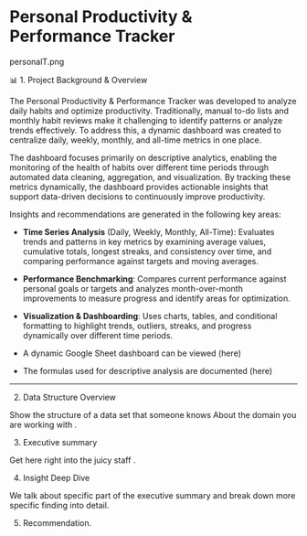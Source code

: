 # Personal Productivity & Performance Tracker

personalT.png


📊  1. Project Background & Overview

The Personal Productivity & Performance Tracker was developed to analyze daily habits and optimize productivity. Traditionally, manual to-do lists and monthly habit reviews make it challenging to identify patterns or analyze trends effectively. To address this, a dynamic dashboard was created to centralize daily, weekly, monthly, and all-time metrics in one place.

The dashboard focuses primarily on descriptive analytics, enabling the monitoring of the health of habits over different time periods through automated data cleaning, aggregation, and visualization. By tracking these metrics dynamically, the dashboard provides actionable insights that support data-driven decisions to continuously improve productivity.


Insights and recommendations are generated in the following key areas:

* **Time Series Analysis** (Daily, Weekly, Monthly, All-Time): Evaluates trends and patterns in key metrics by examining average values, cumulative totals, longest streaks, and consistency over time, and comparing performance against targets and moving averages.

* **Performance Benchmarking**: Compares current performance against personal goals or targets and analyzes month-over-month improvements to measure progress and identify areas for optimization.

* **Visualization & Dashboarding**: Uses charts, tables, and conditional formatting to highlight trends, outliers, streaks, and progress dynamically over different time periods.


- A dynamic Google Sheet dashboard can be viewed (here)


- The formulas used for descriptive analysis are documented (here)
_________________________________________________________________________________

2. Data Structure Overview

Show the structure of a data set  that someone knows 
About the domain you are working with . 


3. Executive summary 

Get here right into the juicy staff . 



4. Insight Deep Dive 

We talk about specific part of the executive summary and break down more specific finding into detail. 

5. Recommendation. 







